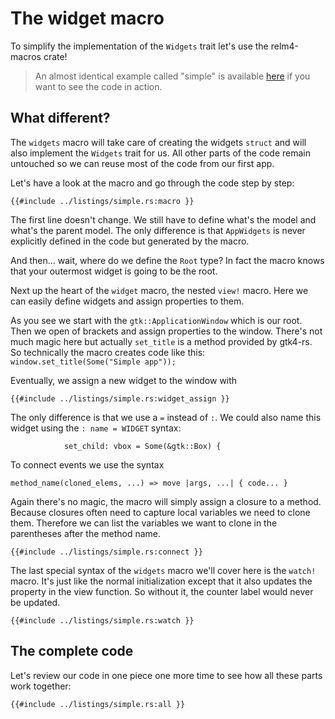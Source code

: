 # The widget macro

To simplify the implementation of the `Widgets` trait let's use the relm4-macros crate! 

> An almost identical example called "simple" is available [here](https://github.com/AaronErhardt/relm4/tree/main/relm4-examples) if you want to see the code in action.

## What different?

The `widgets` macro will take care of creating the widgets `struct` and will also implement the `Widgets` trait for us. All other parts of the code remain untouched so we can reuse most of the code from our first app.

Let's have a look at the macro and go through the code step by step:

```rust,no_run,noplayground
{{#include ../listings/simple.rs:macro }}
```

The first line doesn't change. We still have to define what's the model and what's the parent model. The only difference is that `AppWidgets` is never explicitly defined in the code but generated by the macro.

And then... wait, where do we define the `Root` type? In fact the macro knows that your outermost widget is going to be the root.

Next up the heart of the `widget` macro, the nested `view!` macro. Here we can easily define widgets and assign properties to them.

As you see we start with the `gtk::ApplicationWindow` which is our root. Then we open of brackets and assign properties to the window. There's not much magic here but actually `set_title` is a method provided by gtk4-rs. So technically the macro creates code like this:
`window.set_title(Some("Simple app"));`

Eventually, we assign a new widget to the window with

```rust,no_run,noplayground
{{#include ../listings/simple.rs:widget_assign }}
```

The only difference is that we use a `=` instead of `:`. We could also name this widget using the `: name = WIDGET` syntax:

```
            set_child: vbox = Some(&gtk::Box) {
```

To connect events we use the syntax 

`method_name(cloned_elems, ...) => move |args, ...| { code... }`

Again there's no magic, the macro will simply assign a closure to a method. Because closures often need to capture local variables we need to clone them. Therefore we can list the variables we want to clone in the parentheses after the method name.

```rust,no_run,noplayground
{{#include ../listings/simple.rs:connect }}
```

The last special syntax of the `widgets` macro we'll cover here is the `watch!` macro. It's just like the normal initialization except that it also updates the property in the view function. So without it, the counter label would never be updated.

```rust,no_run,noplayground
{{#include ../listings/simple.rs:watch }}
```

## The complete code

Let's review our code in one piece one more time to see how all these parts work together:

```rust,no_run,noplayground
{{#include ../listings/simple.rs:all }}
```